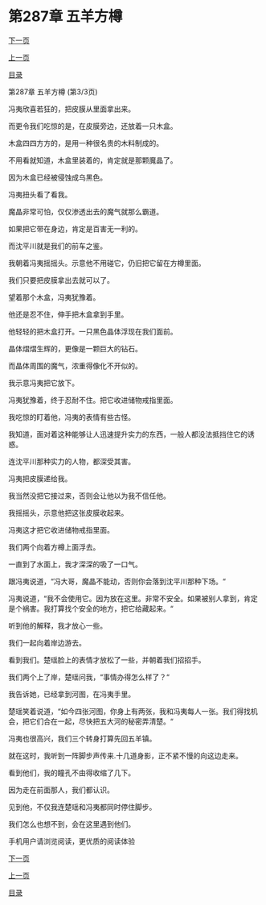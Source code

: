 <h1>第287章    五羊方樽</h1>
            <div><p><a href="./861_%E7%AC%AC288%E7%AB%A0_%E5%9B%B4%E6%94%BB.md">下一页</a></p><p><a href="./859_%E7%AC%AC287%E7%AB%A0_%E4%BA%94%E7%BE%8A%E6%96%B9%E6%A8%BD.md">上一页</a></p><p><a href="../">目录</a></p></div>
            <div><p>第287章    五羊方樽 (第3/3页)</p><p>冯夷欣喜若狂的，把皮膜从里面拿出来。</p><p>而更令我们吃惊的是，在皮膜旁边，还放着一只木盒。</p><p>木盒四四方方的，是用一种很名贵的木料制成的。</p><p>不用看就知道，木盒里装着的，肯定就是那颗魔晶了。</p><p>因为木盒已经被侵蚀成乌黑色。</p><p>冯夷扭头看了看我。</p><p>魔晶非常可怕，仅仅渗透出去的魔气就那么霸道。</p><p>如果把它带在身边，肯定是百害无一利的。</p><p>而沈平川就是我们的前车之鉴。</p><p>我朝着冯夷摇摇头。示意他不用碰它，仍旧把它留在方樽里面。</p><p>我们只要把皮膜拿出去就可以了。</p><p>望着那个木盒，冯夷犹豫着。</p><p>他还是忍不住，伸手把木盒拿到手里。</p><p>他轻轻的把木盒打开。一只黑色晶体浮现在我们面前。</p><p>晶体熠熠生辉的，更像是一颗巨大的钻石。</p><p>而晶体周围的魔气，浓重得像化不开似的。</p><p>我示意冯夷把它放下。</p><p>冯夷犹豫着，终于忍耐不住。把它收进储物戒指里面。</p><p>我吃惊的盯着他，冯夷的表情有些古怪。</p><p>我知道，面对着这种能够让人迅速提升实力的东西，一般人都没法抵挡住它的诱惑。</p><p>连沈平川那种实力的人物，都深受其害。</p><p>冯夷把皮膜递给我。</p><p>我当然没把它接过来，否则会让他以为我不信任他。</p><p>我摇摇头，示意他把这张皮膜收起来。</p><p>冯夷这才把它收进储物戒指里面。</p><p>我们两个向着方樽上面浮去。</p><p>一直到了水面上，我才深深的吸了一口气。</p><p>跟冯夷说道，“冯大哥，魔晶不能动，否则你会落到沈平川那种下场。“</p><p>冯夷说道，“我不会使用它。因为放在这里。非常不安全。如果被别人拿到，肯定是个祸害。我打算找个安全的地方，把它给藏起来。“</p><p>听到他的解释，我才放心一些。</p><p>我们一起向着岸边游去。</p><p>看到我们。楚瑶脸上的表情才放松了一些，并朝着我们招招手。</p><p>我们两个上了岸，楚瑶问我，“事情办得怎么样了？“</p><p>我告诉她，已经拿到河图，在冯夷手里。</p><p>楚瑶笑着说道，“如今四张河图，你身上有两张，我和冯夷每人一张。我们得找机会，把它们合在一起，尽快把五大河的秘密弄清楚。“</p><p>冯夷也很高兴，我们三个转身打算先回五羊镇。</p><p>就在这时，我听到一阵脚步声传来.十几道身影，正不紧不慢的向这边走来。</p><p>看到他们，我的瞳孔不由得收缩了几下。</p><p>因为走在前面那人，我们都认识。</p><p>见到他，不仅我连楚瑶和冯夷都同时停住脚步。</p><p>我们怎么也想不到，会在这里遇到他们。</p><p>手机用户请浏览阅读，更优质的阅读体验</p></div>
            <div><p><a href="./861_%E7%AC%AC288%E7%AB%A0_%E5%9B%B4%E6%94%BB.md">下一页</a></p><p><a href="./859_%E7%AC%AC287%E7%AB%A0_%E4%BA%94%E7%BE%8A%E6%96%B9%E6%A8%BD.md">上一页</a></p><p><a href="../">目录</a></p></div>